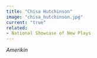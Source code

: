 ```yaml
---
title: "Chisa Hutchinson"
image: "chisa_hutchinson.jpg"
current: "true"
related:
- National Showcase of New Plays
---
```


*Amerikin*

